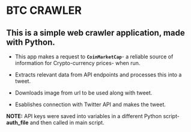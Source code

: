 # BTC CRAWLER

## This is a simple web crawler application, made with Python.

+ This app makes a request to **`CoinMarketCap`**- a reliable source of information for Crypto-currency prices- when run.

+ Extracts relevant data from API endpoints and processes this into a tweet.

+ Downloads image from url to be used along with tweet.

+ Esablishes connection with Twitter API and makes the tweet.

**NOTE:** API keys were saved into variables in a different Python script- **auth_file** and then called in main script.
